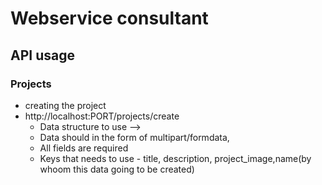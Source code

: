 # Webservice consultant

## API usage

### Projects

- creating the project
- http://localhost:PORT/projects/create
  - Data structure to use -->
  - Data should in the form of multipart/formdata,
  - All fields are required
  - Keys that needs to use - title, description, project_image,name(by whoom this data going to be created)
